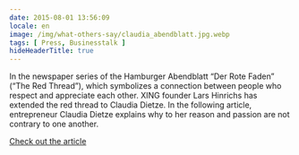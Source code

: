 ```yaml
---
date: 2015-08-01 13:56:09
locale: en
image: /img/what-others-say/claudia_abendblatt.jpg.webp
tags: [ Press, Businesstalk ]
hideHeaderTitle: true
---
```


In the newspaper series of the Hamburger Abendblatt “Der Rote Faden” (“The Red Thread”), which symbolizes a connection between people who respect and appreciate each other. XING founder Lars Hinrichs has extended the red thread to Claudia Dietze. In the following article, entrepreneur Claudia Dietze explains why to her reason and passion are not contrary to one another. 

[Check out the article](http://www.abendblatt.de/hamburg/persoenlich/article205527325/Claudia-Dietze-die-charmante-Mrs-Perfect.html)